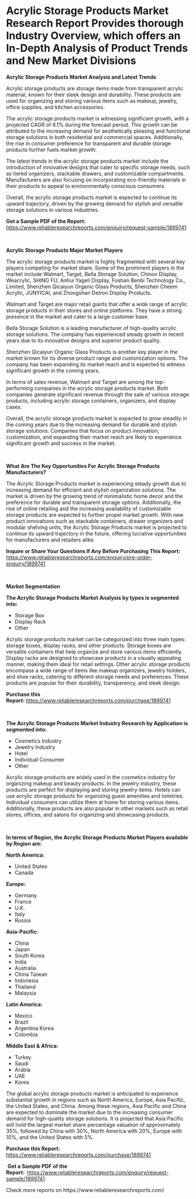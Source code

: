 <p><h1>Acrylic Storage Products Market Research Report Provides thorough Industry Overview, which offers an In-Depth Analysis of Product Trends and New Market Divisions</h1></p><p><strong>Acrylic Storage Products Market Analysis and Latest Trends</strong></p>
<p><p>Acrylic storage products are storage items made from transparent acrylic material, known for their sleek design and durability. These products are used for organizing and storing various items such as makeup, jewelry, office supplies, and kitchen accessories.</p><p>The acrylic storage products market is witnessing significant growth, with a projected CAGR of 6.1% during the forecast period. This growth can be attributed to the increasing demand for aesthetically pleasing and functional storage solutions in both residential and commercial spaces. Additionally, the rise in consumer preference for transparent and durable storage products further fuels market growth.</p><p>The latest trends in the acrylic storage products market include the introduction of innovative designs that cater to specific storage needs, such as tiered organizers, stackable drawers, and customizable compartments. Manufacturers are also focusing on incorporating eco-friendly materials in their products to appeal to environmentally conscious consumers.</p><p>Overall, the acrylic storage products market is expected to continue its upward trajectory, driven by the growing demand for stylish and versatile storage solutions in various industries.</p></p>
<p><strong>Get a Sample PDF of the Report:&nbsp;</strong> <a href="https://www.reliableresearchreports.com/enquiry/request-sample/1899741">https://www.reliableresearchreports.com/enquiry/request-sample/1899741</a></p>
<p>&nbsp;</p>
<p><strong>Acrylic Storage Products Major Market Players</strong></p>
<p><p>The acrylic storage products market is highly fragmented with several key players competing for market share. Some of the prominent players in the market include Walmart, Target, Bella Storage Solution, Chinov Display, Weacrylic, SHING FU, Anhui Yageli Display, Foshan Benbi Technology Co., Limited, Shenzhen Qicaiyun Organic Glass Products, Shenzhen Cheem Acrylic, JUNYICAI, and Zhongshan Detron Display Products.</p><p>Walmart and Target are major retail giants that offer a wide range of acrylic storage products in their stores and online platforms. They have a strong presence in the market and cater to a large customer base.</p><p>Bella Storage Solution is a leading manufacturer of high-quality acrylic storage solutions. The company has experienced steady growth in recent years due to its innovative designs and superior product quality.</p><p>Shenzhen Qicaiyun Organic Glass Products is another key player in the market known for its diverse product range and customization options. The company has been expanding its market reach and is expected to witness significant growth in the coming years.</p><p>In terms of sales revenue, Walmart and Target are among the top-performing companies in the acrylic storage products market. Both companies generate significant revenue through the sale of various storage products, including acrylic storage containers, organizers, and display cases.</p><p>Overall, the acrylic storage products market is expected to grow steadily in the coming years due to the increasing demand for durable and stylish storage solutions. Companies that focus on product innovation, customization, and expanding their market reach are likely to experience significant growth and success in the market.</p></p>
<p>&nbsp;</p>
<p><strong>What Are The Key Opportunities For Acrylic Storage Products Manufacturers?</strong></p>
<p><p>The Acrylic Storage Products market is experiencing steady growth due to increasing demand for efficient and stylish organization solutions. The market is driven by the growing trend of minimalistic home decor and the preference for durable and transparent storage options. Additionally, the rise of online retailing and the increasing availability of customizable storage products are expected to further propel market growth. With new product innovations such as stackable containers, drawer organizers and modular shelving units, the Acrylic Storage Products market is projected to continue its upward trajectory in the future, offering lucrative opportunities for manufacturers and retailers alike.</p></p>
<p><strong>Inquire or Share Your Questions If Any Before Purchasing This Report:</strong> <a href="https://www.reliableresearchreports.com/enquiry/pre-order-enquiry/1899741">https://www.reliableresearchreports.com/enquiry/pre-order-enquiry/1899741</a></p>
<p>&nbsp;</p>
<p><strong>Market Segmentation</strong></p>
<p><strong>The Acrylic Storage Products Market Analysis by types is segmented into:</strong></p>
<p><ul><li>Storage Box</li><li>Display Rack</li><li>Other</li></ul></p>
<p><p>Acrylic storage products market can be categorized into three main types: storage boxes, display racks, and other products. Storage boxes are versatile containers that help organize and store various items efficiently. Display racks are designed to showcase products in a visually appealing manner, making them ideal for retail settings. Other acrylic storage products encompass a wide range of items like makeup organizers, jewelry holders, and shoe racks, catering to different storage needs and preferences. These products are popular for their durability, transparency, and sleek design.</p></p>
<p><strong>Purchase this Report:&nbsp;</strong><a href="https://www.reliableresearchreports.com/purchase/1899741">https://www.reliableresearchreports.com/purchase/1899741</a></p>
<p>&nbsp;</p>
<p><strong>The Acrylic Storage Products Market Industry Research by Application is segmented into:</strong></p>
<p><ul><li>Cosmetics Industry</li><li>Jewelry Industry</li><li>Hotel</li><li>Individual Consumer</li><li>Other</li></ul></p>
<p><p>Acrylic storage products are widely used in the cosmetics industry for organizing makeup and beauty products. In the jewelry industry, these products are perfect for displaying and storing jewelry items. Hotels can use acrylic storage products for organizing guest amenities and toiletries. Individual consumers can utilize them at home for storing various items. Additionally, these products are also popular in other markets such as retail stores, offices, and salons for organizing and showcasing products.</p></p>
<p>&nbsp;</p>
<p><strong>In terms of Region, the Acrylic Storage Products Market Players available by Region are:</strong></p>
<p>
    <p> <strong> North America: </strong>
        <ul>
            <li>United States</li>
            <li>Canada</li>
        </ul>
        </p> 
    <p> <strong> Europe: </strong>
        <ul>
            <li>Germany</li>
            <li>France</li>
            <li>U.K.</li>
            <li>Italy</li>
            <li>Russia</li>
        </ul>
        </p> 
    <p> <strong> Asia-Pacific: </strong>
        <ul>
            <li>China</li>
            <li>Japan</li>
            <li>South Korea</li>
            <li>India</li>
            <li>Australia</li>
            <li>China Taiwan</li>
            <li>Indonesia</li>
            <li>Thailand</li>
            <li>Malaysia</li>
        </ul>
        </p> 
    <p> <strong> Latin America: </strong>
        <ul>
            <li>Mexico</li>
            <li>Brazil</li>
            <li>Argentina Korea</li>
            <li>Colombia</li>
        </ul>
        </p> 
    <p> <strong> Middle East & Africa: </strong>
        <ul>
            <li>Turkey</li>
            <li>Saudi</li>
            <li>Arabia</li>
            <li>UAE</li>
            <li>Korea</li>
        </ul>
    </p>
    </p>
<p><p>The global acrylic storage products market is anticipated to experience substantial growth in regions such as North America, Europe, Asia Pacific, the United States, and China. Among these regions, Asia Pacific and China are expected to dominate the market due to the increasing consumer demand for high-quality storage solutions. It is projected that Asia Pacific will hold the largest market share percentage valuation of approximately 35%, followed by China with 30%, North America with 20%, Europe with 10%, and the United States with 5%.</p></p>
<p><strong>Purchase this Report: </strong><a href="https://www.reliableresearchreports.com/purchase/1899741">https://www.reliableresearchreports.com/purchase/1899741</a></p>
<p>&nbsp;<strong>Get a Sample PDF of the Report:&nbsp;&nbsp;</strong><a href="https://www.reliableresearchreports.com/enquiry/request-sample/1899741">https://www.reliableresearchreports.com/enquiry/request-sample/1899741</a></p>
<p><strong></strong></p>
<p>Check more reports on https://www.reliableresearchreports.com/</p>